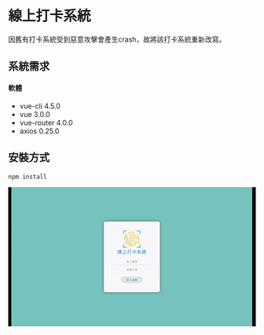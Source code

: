 # 線上打卡系統
因舊有打卡系統受到惡意攻擊會產生crash，故將該打卡系統重新改寫。

## 系統需求
#### 軟體
- vue-cli 4.5.0
- vue 3.0.0
- vue-router 4.0.0  
- axios 0.25.0

## 安裝方式

```shell
npm install
```

![websignin](./src/assets/websignin.gif)
